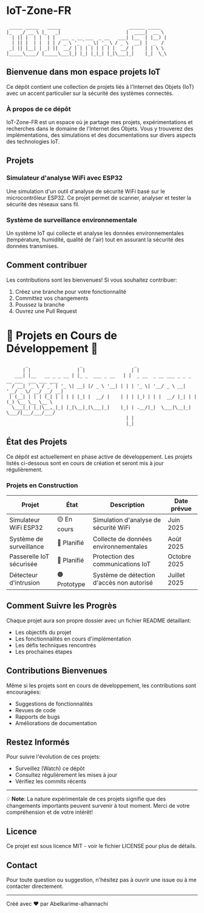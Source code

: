 # IoT-Zone-FR

```
 _____ _____   _____                         ______ _____  
|_   _/ __ \ |_   _|                        |  ____|  __ \ 
  | || |  | |  | |  ___ _ __ ___  _ __   ___| |__  | |__) |
  | || |  | |  | | / _ \ '_ ` _ \| '_ \ / _ \  __| |  _  / 
 _| || |__| | _| ||  __/ | | | | | | | |  __/ |    | | \ \ 
|_____\____/ |_____\___|_| |_| |_|_| |_|\___|_|    |_|  \_\
```

## Bienvenue dans mon espace projets IoT

Ce dépôt contient une collection de projets liés à l'Internet des Objets (IoT) avec un accent particulier sur la sécurité des systèmes connectés.

### À propos de ce dépôt

IoT-Zone-FR est un espace où je partage mes projets, expérimentations et recherches dans le domaine de l'Internet des Objets. Vous y trouverez des implémentations, des simulations et des documentations sur divers aspects des technologies IoT.

## Projets

### Simulateur d'analyse WiFi avec ESP32
Une simulation d'un outil d'analyse de sécurité WiFi basé sur le microcontrôleur ESP32. Ce projet permet de scanner, analyser et tester la sécurité des réseaux sans fil.

### Système de surveillance environnementale
Un système IoT qui collecte et analyse les données environnementales (température, humidité, qualité de l'air) tout en assurant la sécurité des données transmises.


## Comment contribuer

Les contributions sont les bienvenues! Si vous souhaitez contribuer:

1. Créez une branche pour votre fonctionnalité
2. Committez vos changements
3. Poussez la branche
4. Ouvrez une Pull Request
# 🚧 Projets en Cours de Développement 🚧

```
       _                   _                   _             
      | |                 | |                 | |            
   ___| |__   __ _ _ __ | |_ _  ___ _ __   | |  _ __  _ __ ___ _ _ _ __ ___  ___ ___ ___ 
  / __| '_ \ / _` | '_ \| __| |/ _ \ '__| | | | '_ \| '__/ _ \ __| '__/ _ \/ __/ __/ __|
 | (__| | | | (_| | | | | |_| |  __/ |    | | | |_) | | |  __/ |_| | | (_) \__ \__ \__ \
  \___|_| |_|\__,_|_| |_|\__|_|\___|_|    |_| | .__/|_|  \___|\__|_|  \___/|___/___/___/
                                            | |                                     
                                            |_|                                     
```

## État des Projets

Ce dépôt est actuellement en phase active de développement. Les projets listés ci-dessous sont en cours de création et seront mis à jour régulièrement.

### Projets en Construction

| Projet | État | Description | Date prévue |
|--------|------|-------------|-------------|
| Simulateur WiFi ESP32 | 🟡 En cours | Simulation d'analyse de sécurité WiFi | Juin 2025 |
| Système de surveillance | 🔴 Planifié | Collecte de données environnementales | Août 2025 |
| Passerelle IoT sécurisée | 🔴 Planifié | Protection des communications IoT | Octobre 2025 |
| Détecteur d'intrusion | 🟠 Prototype | Système de détection d'accès non autorisé | Juillet 2025 |

## Comment Suivre les Progrès

Chaque projet aura son propre dossier avec un fichier README détaillant:
- Les objectifs du projet
- Les fonctionnalités en cours d'implémentation
- Les défis techniques rencontrés
- Les prochaines étapes

## Contributions Bienvenues

Même si les projets sont en cours de développement, les contributions sont encouragées:
- Suggestions de fonctionnalités
- Revues de code
- Rapports de bugs
- Améliorations de documentation

## Restez Informés

Pour suivre l'évolution de ces projets:
- Surveillez (Watch) ce dépôt
- Consultez régulièrement les mises à jour
- Vérifiez les commits récents

---

💡 **Note**: La nature expérimentale de ces projets signifie que des changements importants peuvent survenir à tout moment. Merci de votre compréhension et de votre intérêt!


## Licence

Ce projet est sous licence MIT - voir le fichier LICENSE pour plus de détails.

## Contact

Pour toute question ou suggestion, n'hésitez pas à ouvrir une issue ou à me contacter directement.

---

Créé avec ❤️ par Abelkarime-alhannachi
